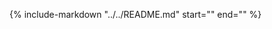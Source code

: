 {%
    include-markdown "../../README.md"
    start="<!-- home-start -->"
    end="<!-- home-end -->"
%}
